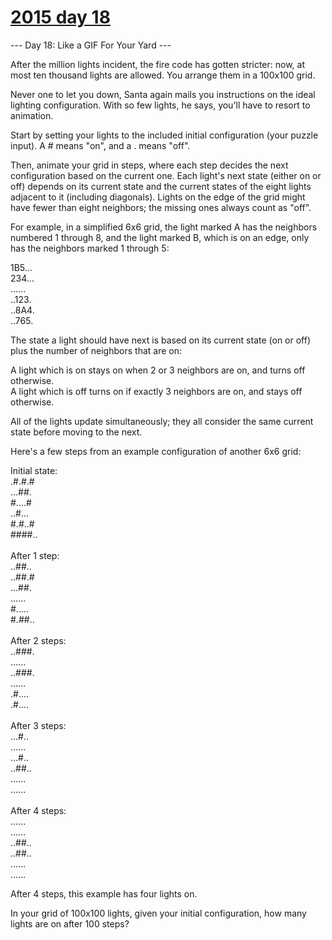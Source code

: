 # [2015 day 18](https://adventofcode.com/2015/day/18)

--- Day 18: Like a GIF For Your Yard ---

After the million lights incident, the fire code has gotten stricter: now, at most ten thousand lights are allowed.  You arrange them in a 100x100 grid.

Never one to let you down, Santa again mails you instructions on the ideal lighting configuration.  With so few lights, he says, you'll have to resort to animation.

Start by setting your lights to the included initial configuration (your puzzle input).  A # means "on", and a . means "off".

Then, animate your grid in steps, where each step decides the next configuration based on the current one.  Each light's next state (either on or off) depends on its current state and the current states of the eight lights adjacent to it (including diagonals).  Lights on the edge of the grid might have fewer than eight neighbors; the missing ones always count as "off".

For example, in a simplified 6x6 grid, the light marked A has the neighbors numbered 1 through 8, and the light marked B, which is on an edge, only has the neighbors marked 1 through 5:

1B5...\
234...\
......\
..123.\
..8A4.\
..765.

The state a light should have next is based on its current state (on or off) plus the number of neighbors that are on:

A light which is on stays on when 2 or 3 neighbors are on, and turns off otherwise.\
A light which is off turns on if exactly 3 neighbors are on, and stays off otherwise.

All of the lights update simultaneously; they all consider the same current state before moving to the next.

Here's a few steps from an example configuration of another 6x6 grid:

Initial state:\
.#.#.#\
...##.\
#....#\
..#...\
#.#..#\
####..\
\
After 1 step:\
..##..\
..##.#\
...##.\
......\
#.....\
#.##..\
\
After 2 steps:\
..###.\
......\
..###.\
......\
.#....\
.#....\
\
After 3 steps:\
...#..\
......\
...#..\
..##..\
......\
......\
\
After 4 steps:\
......\
......\
..##..\
..##..\
......\
......

After 4 steps, this example has four lights on.

In your grid of 100x100 lights, given your initial configuration, how many lights are on after 100 steps?